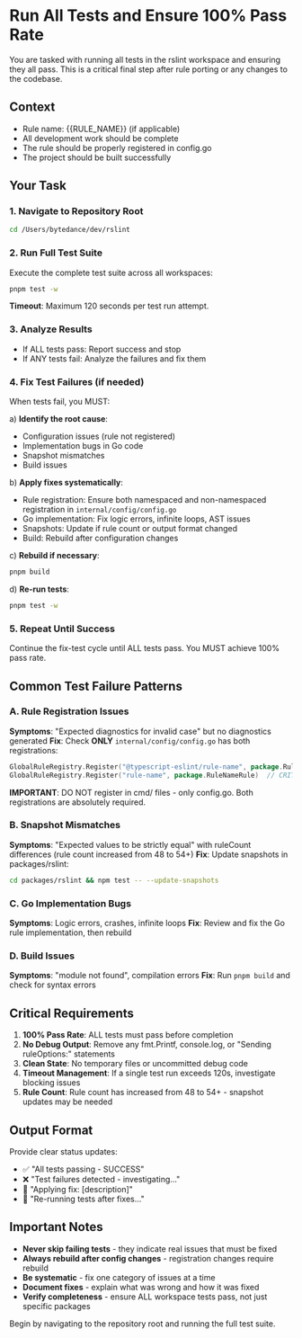 # Run All Tests and Ensure 100% Pass Rate

You are tasked with running all tests in the rslint workspace and ensuring they all pass. This is a critical final step after rule porting or any changes to the codebase.

## Context
- Rule name: {{RULE_NAME}} (if applicable)
- All development work should be complete
- The rule should be properly registered in config.go
- The project should be built successfully

## Your Task

### 1. Navigate to Repository Root
```bash
cd /Users/bytedance/dev/rslint
```

### 2. Run Full Test Suite
Execute the complete test suite across all workspaces:
```bash
pnpm test -w
```

**Timeout**: Maximum 120 seconds per test run attempt.

### 3. Analyze Results
- If ALL tests pass: Report success and stop
- If ANY tests fail: Analyze the failures and fix them

### 4. Fix Test Failures (if needed)
When tests fail, you MUST:

a) **Identify the root cause**:
   - Configuration issues (rule not registered)
   - Implementation bugs in Go code
   - Snapshot mismatches
   - Build issues

b) **Apply fixes systematically**:
   - Rule registration: Ensure both namespaced and non-namespaced registration in `internal/config/config.go`
   - Go implementation: Fix logic errors, infinite loops, AST issues
   - Snapshots: Update if rule count or output format changed
   - Build: Rebuild after configuration changes

c) **Rebuild if necessary**:
   ```bash
   pnpm build
   ```

d) **Re-run tests**:
   ```bash
   pnpm test -w
   ```

### 5. Repeat Until Success
Continue the fix-test cycle until ALL tests pass. You MUST achieve 100% pass rate.

## Common Test Failure Patterns

### A. Rule Registration Issues
**Symptoms**: "Expected diagnostics for invalid case" but no diagnostics generated
**Fix**: Check **ONLY** `internal/config/config.go` has both registrations:
```go
GlobalRuleRegistry.Register("@typescript-eslint/rule-name", package.RuleNameRule)
GlobalRuleRegistry.Register("rule-name", package.RuleNameRule)  // CRITICAL for tests!
```
**IMPORTANT**: DO NOT register in cmd/ files - only config.go. Both registrations are absolutely required.

### B. Snapshot Mismatches  
**Symptoms**: "Expected values to be strictly equal" with ruleCount differences (rule count increased from 48 to 54+)
**Fix**: Update snapshots in packages/rslint:
```bash
cd packages/rslint && npm test -- --update-snapshots
```

### C. Go Implementation Bugs
**Symptoms**: Logic errors, crashes, infinite loops
**Fix**: Review and fix the Go rule implementation, then rebuild

### D. Build Issues
**Symptoms**: "module not found", compilation errors
**Fix**: Run `pnpm build` and check for syntax errors

## Critical Requirements

1. **100% Pass Rate**: ALL tests must pass before completion
2. **No Debug Output**: Remove any fmt.Printf, console.log, or "Sending ruleOptions:" statements
3. **Clean State**: No temporary files or uncommitted debug code
4. **Timeout Management**: If a single test run exceeds 120s, investigate blocking issues
5. **Rule Count**: Rule count has increased from 48 to 54+ - snapshot updates may be needed

## Output Format

Provide clear status updates:
- ✅ "All tests passing - SUCCESS"
- ❌ "Test failures detected - investigating..."
- 🔧 "Applying fix: [description]"
- 🔄 "Re-running tests after fixes..."

## Important Notes

- **Never skip failing tests** - they indicate real issues that must be fixed
- **Always rebuild after config changes** - registration changes require rebuild
- **Be systematic** - fix one category of issues at a time
- **Document fixes** - explain what was wrong and how it was fixed
- **Verify completeness** - ensure ALL workspace tests pass, not just specific packages

Begin by navigating to the repository root and running the full test suite.